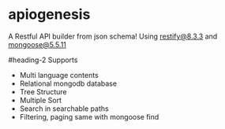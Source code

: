 # apiogenesis
A Restful API builder from json schema! Using restify@8.3.3 and mongoose@5.5.11

#heading-2 Supports
* Multi language contents
* Relational mongodb database
* Tree Structure
* Multiple Sort
* Search in searchable paths
* Filtering, paging same with mongoose find

